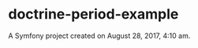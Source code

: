 doctrine-period-example
=======================

A Symfony project created on August 28, 2017, 4:10 am.
